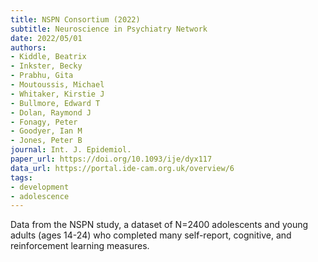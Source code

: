 ```yaml
---
title: NSPN Consortium (2022)
subtitle: Neuroscience in Psychiatry Network
date: 2022/05/01
authors:
- Kiddle, Beatrix
- Inkster, Becky
- Prabhu, Gita
- Moutoussis, Michael
- Whitaker, Kirstie J
- Bullmore, Edward T
- Dolan, Raymond J
- Fonagy, Peter
- Goodyer, Ian M
- Jones, Peter B
journal: Int. J. Epidemiol.
paper_url: https://doi.org/10.1093/ije/dyx117
data_url: https://portal.ide-cam.org.uk/overview/6
tags:
- development
- adolescence
---
```


Data from the NSPN study, a dataset of N=2400 adolescents and young adults (ages 14-24) who completed many self-report, cognitive, and reinforcement learning measures.
